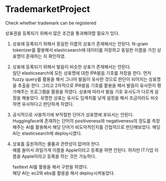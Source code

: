 # TrademarketProject
Check whether trademark can be registered

상표권을 등록되기 위해서 많은 조건을 통과해야할 필요가 있다. 
1. 상표에 등록되기 위해서 동일한 이름의 상표가 존재해서는 안된다. 
  N-gram tokenizer를 활용해서 elasticsearch에 데이터를 저장하고
  동일한 이름을 가진 상표명이 존재하는 지 확인하였.

2. 상표에 등록되기 위해서 발음이 비슷한 상표가 존재해서는 안된다.   
  일단 elasticsearch에 모든 상표명에 대한 IPA발음 기호를 저장을 한다.
  먼저 fuzzy query를 활용을 해서 그나마 발음이 유사한 것으로 판단이 되어지는 상표명을 추출을 한다. 
  그리고 2차적으로 IPA발음 기호를 활용을 해서 발음이 유사한지 평가해주는 프로그램을 활용을 하였다.
  상표에 따라서 발음 기호 유사도가 다르게 설정을 해놓았다.
  유명한 상표는 유사도 임계치를 낮게 설정을 해서 조금이라도 비슷하면 유사하다고 판단하게 하였다.

3. 공식적으로 사용하기에 부적절한 단어가 상표명에 포되서는 안된다.  
   Huggingface에 존재하는 단어의 positiveness와 negativeness의 정도를 측정해주는 AI를 활용해서 해당 단어가 비도덕적인지를 간접적으로 판단해보았다.
   해당 AI는 elasticsearch에 deploy시켰다.

4. 상표를 출원하려는 물품과 관련성이 없어야 한다.  
   예를 들어서 과일가게 이름을 Apple이라고 등록을 하면 안된다.
   하지만 IT기업 이름을 Apple이라고 등록을 하는 것은 가능하다.

   fasttext AI를 활용을 해서 구현을 하였다.  
   해당 AI는 ec2와 ebs를 활용을 해서 deploy시켜놓았다. 
